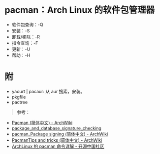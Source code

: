 # pacman：Arch Linux 的软件包管理器

+ 软件包查询：-Q
+ 安装：-S
+ 卸载/移除：-R
+ 指令查询：-F
+ 更新：-U
+ 帮助：-H

# 附
+ yaourt | pacaur: 从 aur 搜索，安装。
+ pkgfile
+ pactree

> **参考：**

+ [Pacman (简体中文) - ArchWiki][pacman]
+ [package_and_database_signature_checking](https://www.archlinux.org/pacman/pacman.conf.5.html#_package_and_database_signature_checking)
+ [pacman_Package signing (简体中文) - ArchWiki][pkg_sig]
+ [PacmanTips and tricks (简体中文) - ArchWiki][pacman_tricks]
+ [ArchLinux 的 pacman 命令详解 - 开源中国社区](http://www.oschina.net/question/54100_29072)

[pacman]: https://wiki.archlinux.org/index.php/Pacman_(%E7%AE%80%E4%BD%93%E4%B8%AD%E6%96%87)#.E5.88.A0.E9.99.A4.E8.BD.AF.E4.BB.B6.E5.8C.85
[pkg_sig]: https://wiki.archlinux.org/index.php/Pacman/Package_signing_(%E7%AE%80%E4%BD%93%E4%B8%AD%E6%96%87)#.E9.85.8D.E7.BD.AE_pacman
[pacman_tricks]: https://wiki.archlinux.org/index.php/Pacman/Tips_and_tricks_(%E7%AE%80%E4%BD%93%E4%B8%AD%E6%96%87)
